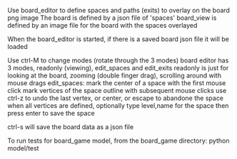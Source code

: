 Use board_editor to define spaces and paths (exits) to overlay on the board png image
The board is defined by a json file of 'spaces'
board_view is defined by an image file for the board with the spaces overlayed

When the board_editor is started, if there is a saved board json file it will be loaded

Use ctrl-M to change modes (rotate through the 3 modes)
  board editor has 3 modes, readonly (viewing), edit_spaces and edit_exits
readonly is just for looking at the board, zooming (double finger drag), scrolling around with mouse drags
edit_spaces: 
  mark the center of a space with the first mouse click
  mark vertices of the space outline with subsequent mouse clicks
  use ctrl-z to undo the last vertex, or center, or escape to abandone the space
  when all vertices are defined, optionally type level,name for the space
  then press enter to save the space

  ctrl-s will save the board data as a json file

To run tests for board_game model, from the board_game directory:
python model/test